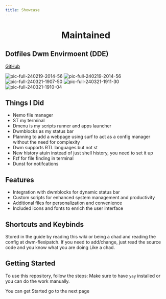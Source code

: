```yaml
---
title: Showcase
---
```


<div align="center">
    <h1>Maintained</h1>
</div>


## Dotfiles Dwm Envirmoent (DDE)
[GitHub](https://github.com/ahmadjerjawi/Dotfiles-Dwm-envirmoent)

![pic-full-240219-2014-56](https://github.com/ahmadjerjawi/Dotfiles-Dwm-envirmoent/assets/72747814/448ad4a0-446a-47c7-9811-5ebb95cf1878)
![pic-full-240219-2014-56](https://github.com/ahmadjerjawi/Dotfiles-Dwm-envirmoent/assets/72747814/448ad4a0-446a-47c7-9811-5ebb95cf1878)
![pic-full-240321-1907-50](https://github.com/ahmadjerjawi/Dotfiles-Dwm-envirmoent/assets/72747814/5fd8f7bc-b270-4b92-96a0-137544ca63e2)
![pic-full-240321-1911-30](https://github.com/ahmadjerjawi/Dotfiles-Dwm-envirmoent/assets/72747814/a7268d18-b588-4ef3-bd8e-6df5de324a83)
![pic-full-240321-1910-04](https://github.com/ahmadjerjawi/Dotfiles-Dwm-envirmoent/assets/72747814/ba5e6ad4-b26c-432a-b5c4-7a9db468c90d)


## Things I Did
- Nemo file manager
- ST my terminal
- Dmenu is my scripts runner and apps launcher
- Dwmblocks as my status bar
- Planning to add a webpage using surf to act as a config manager without the need for complexity
- Dwm supports RTL languages but not st
- New history atuin instead of just shell history, you need to set it up
- Fzf for file finding in terminal
- Dunst for notifcations

## Features
- Integration with dwmblocks for dynamic status bar
- Custom scripts for enhanced system management and productivity
- Additional files for personalization and convenience
- Included icons and fonts to enrich the user interface

## Shortcuts and Keybinds
Stored in the guide by reading this wiki or being a chad and reading the config at dwm-flexipatch. If you need to add/change, just read the source code and you know what you are doing Like a chad.
## Getting Started

To use this repository, follow the steps:
Make sure to have `yay` installed or you can do the work manually.

You can get Started go to the next page
